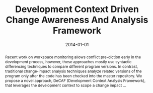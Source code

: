 ---
title: "Development Context Driven Change Awareness And Analysis Framework"
abstract: "Recent work on workspace monitoring allows conflict pre-diction early in the development process, however, these approaches mostly use syntactic differencing techniques to compare different program versions. In contrast, traditional change-impact analysis techniques analyze related versions of the program only after the code has been checked into the master repository. We propose a novel approach, DeCAF (Development Context Analysis Framework), that leverages the development context to scope a change impact …"
date: 2014-01-01
venue: "36th International Conference on Software Engineering, ICSE '14, Companion Proceedings, Hyderabad, India, May 31 - June 07, 2014"
paperurl: https://dl.acm.org/doi/abs/10.1145/2591062.2591100
authors: "Anita Sarma, Joshua Branchaud, Matthew B. Dwyer, Suzette Person and Neha Rungta"
awards: ""
---